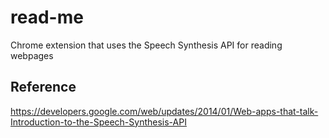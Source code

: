 # read-me
Chrome extension that uses the Speech Synthesis API for reading webpages

## Reference

https://developers.google.com/web/updates/2014/01/Web-apps-that-talk-Introduction-to-the-Speech-Synthesis-API
